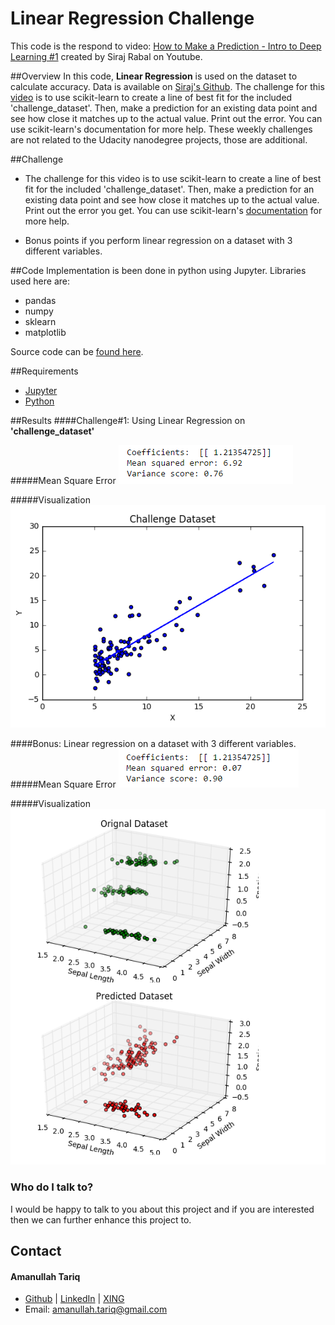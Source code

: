 # Linear Regression Challenge
This code is the respond to video: [How to Make a Prediction - Intro to Deep Learning #1](https://www.youtube.com/watch?v=vOppzHpvTiQ) created by Siraj Rabal on Youtube.

##Overview
In this code, **Linear Regression** is used on the dataset to calculate accuracy. Data is available on [Siraj's Github](https://github.com/llSourcell/linear_regression_demo). The challenge for this [video]((https://www.youtube.com/watch?v=vOppzHpvTiQ)) is to use scikit-learn to create a line of best fit for the included 'challenge_dataset'. Then, make a prediction for an existing data point and see how close it matches up to the actual value. Print out the error. You can use scikit-learn's documentation for more help. These weekly challenges are not related to the Udacity nanodegree projects, those are additional.

##Challenge

* The challenge for this video is to use scikit-learn to create a line of best fit for the included 'challenge_dataset'. Then, make a prediction for an existing data point and see how close it matches up to the actual value. Print out the error you get. You can use scikit-learn's [documentation](http://scikit-learn.org/stable/documentation.html) for more help.

* Bonus points if you perform linear regression on a dataset with 3 different variables.

##Code
Implementation is been done in python using Jupyter. Libraries used here are:
* pandas 
* numpy
* sklearn
* matplotlib

Source code can be [found here](https://github.com/amanullahtariq/MLAlgorithm/blob/master/linear_regression_demo/Challenge.ipynb). 


##Requirements
* [Jupyter](http://jupyter.org/install.html)
* [Python](https://www.python.org/)

##Results
####Challenge#1: Using Linear Regression on **'challenge_dataset'**

#####Mean Square Error
![Result of Challenge Data-Set](images/challenge-result.png)

#####Visualization
![Result of Challenge Data-Set](images/challenge.png)

####Bonus: Linear regression on a dataset with 3 different variables.
#####Mean Square Error
![Result of Challenge Data-Set](images/bonus-result.png)

#####Visualization
![Result of Challenge Data-Set](images/bonus.png)

### Who do I talk to? ###
I would be happy to talk to you about this project and if you are interested then we can further enhance this project to.


## Contact
#### Amanullah Tariq 
* [Github](https://github.com/amanullahtariq) | [LinkedIn](https://de.linkedin.com/in/amanullah-tariq-60a0b822)  | [XING](https://www.xing.com/profile/Amanullah_Tariq) 
* Email: amanullah.tariq@gmail.com



